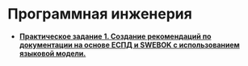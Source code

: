 # Программная инженерия

* **[Практическое задание 1. Создание рекомендаций по документации на основе ЕСПД и SWEBOK с использованием языковой модели.](llama/practice_1.md)**